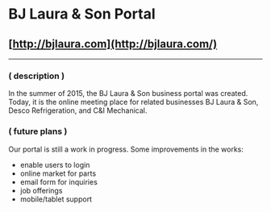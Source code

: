 # BJ Laura & Son Portal
## [http://bjlaura.com](http://bjlaura.com/)

*****

### \( description \)

In the summer of 2015, the BJ Laura & Son business portal was created.  Today, it is the online meeting place for related businesses BJ Laura & Son, Desco Refrigeration, and C&I Mechanical.

### \( future plans \)

Our portal is still a work in progress.  Some improvements in the works:
+	enable users to login
+	online market for parts
+ email form for inquiries
+	job offerings
+	mobile/tablet support
